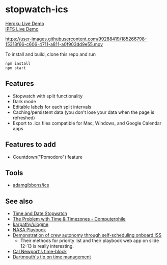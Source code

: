 # stopwatch-ics

[Heroku Live Demo](https://stopwatch-ics.herokuapp.com/)\
[IPFS Live Demo](https://gateway.pinata.cloud/ipfs/Qmbhci7ZvYGFgoarqw9AVgnoj3F92UdffPeKaRGfQyU4as/)

https://user-images.githubusercontent.com/99288419/185266798-15318f66-c606-4711-a811-a0f903dd9e55.mov

To install and build, clone this repo and run

```
npm install
npm start
```

## Features

- Stopwatch with split functionality
- Dark mode
- Editable labels for each split intervals
- Caching/persistent data (you don't lose your data when the page is refreshed)
- Export to .ics files compatible for Mac, Windows, and Google Calendar apps

## Features to add

- Countdown("Pomodoro") feature

## Tools

- [adamgibbons/ics](https://github.com/adamgibbons/ics)

## See also
- [Time and Date Stopwatch](https://www.timeanddate.com/stopwatch/)
- [The Problem with Time & Timezones - Computerphile](https://www.youtube.com/watch?v=-5wpm-gesOY&t=0s&ab_channel=Computerphile)
- [karpathy/ulogme](https://github.com/karpathy/ulogme)
- [NASA Playbook](https://www.isabelngan.com/design-work/nasa-playbook)
- [Demonstration of crew autonomy through self-scheduling onboard ISS](https://ntrs.nasa.gov/api/citations/20180005211/downloads/20180005211.pdf) 
    - Their methods for priority list and their playbook web app on slide 12-13 is really interesting.
- [Cal Newport's time-block](https://www.calnewport.com/blog/2013/12/21/deep-habits-the-importance-of-planning-every-minute-of-your-work-day/)
- [Dartmouth's tip on time management](https://students.dartmouth.edu/academic-skills/learning-resources/time-management-)
